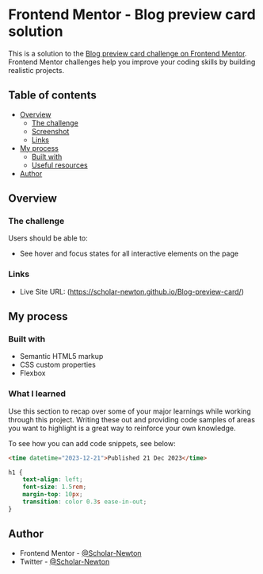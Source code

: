 # Frontend Mentor - Blog preview card solution

This is a solution to the [Blog preview card challenge on Frontend Mentor](https://www.frontendmentor.io/challenges/blog-preview-card-ckPaj01IcS). Frontend Mentor challenges help you improve your coding skills by building realistic projects. 

## Table of contents

- [Overview](#overview)
  - [The challenge](#the-challenge)
  - [Screenshot](#screenshot)
  - [Links](#links)
- [My process](#my-process)
  - [Built with](#built-with)
  - [Useful resources](#useful-resources)
- [Author](#author)



## Overview

### The challenge

Users should be able to:

- See hover and focus states for all interactive elements on the page


### Links

- Live Site URL: (https://scholar-newton.github.io/Blog-preview-card/)

## My process

### Built with

- Semantic HTML5 markup
- CSS custom properties
- Flexbox



### What I learned

Use this section to recap over some of your major learnings while working through this project. Writing these out and providing code samples of areas you want to highlight is a great way to reinforce your own knowledge.

To see how you can add code snippets, see below:

```html
<time datetime="2023-12-21">Published 21 Dec 2023</time>
```
```css
h1 {
    text-align: left;
    font-size: 1.5rem;
    margin-top: 10px;
    transition: color 0.3s ease-in-out;
}
```


## Author

- Frontend Mentor - [@Scholar-Newton](https://www.frontendmentor.io/profile/Scholar-Newton)
- Twitter - [@Scholar-Newton](https://x.com/Scholar_Newton)

